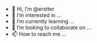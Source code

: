 - 👋 Hi, I’m @erstter
- 👀 I’m interested in ...
- 🌱 I’m currently learning ...
- 💞️ I’m looking to collaborate on ...
- 📫 How to reach me ...

<!---
erstter/erstter is a ✨ special ✨ repository because its `README.md` (this file) appears on your GitHub profile.
You can click the Preview link to take a look at your changes.
--->
